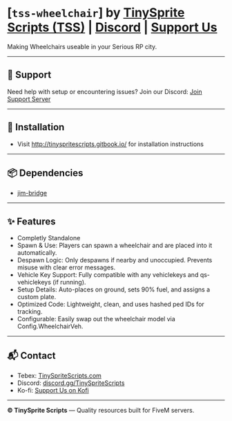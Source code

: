 # [`tss-wheelchair`] by [TinySprite Scripts (TSS)](https://tinyspritescripts.tebex.io) | [Discord](https://discord.gg/ZMFfC54FdJ) | [Support Us](https://ko-fi.com/tinyspritescripts)

Making Wheelchairs useable in your Serious RP city.

---

## 🔧 Support
Need help with setup or encountering issues? Join our Discord: [Join Support Server](https://discord.gg/ZMFfC54FdJ)

---

## 🧰 Installation

- Visit http://tinyspritescripts.gitbook.io/ for installation instructions

---

## 📦 Dependencies
- [jim-bridge](https://github.com/jimathy/jim_bridge)

---

## ✨ Features
- Completly Standalone
- Spawn & Use: Players can spawn a wheelchair and are placed into it automatically.
- Despawn Logic: Only despawns if nearby and unoccupied. Prevents misuse with clear error messages.
- Vehicle Key Support: Fully compatible with any vehiclekeys and qs-vehiclekeys (if running).
- Setup Details: Auto-places on ground, sets 90% fuel, and assigns a custom plate.
- Optimized Code: Lightweight, clean, and uses hashed ped IDs for tracking.
- Configurable: Easily swap out the wheelchair model via Config.WheelchairVeh.

---

## 📬 Contact

- Tebex: [TinySpriteScripts.com](https://tinyspritescripts.tebex.io)
- Discord: [discord.gg/TinySpriteScripts](https://discord.gg/ZMFfC54FdJ)
- Ko-fi: [Support Us on Kofi](https://ko-fi.com/tinyspritescripts)

---

**© TinySprite Scripts** — Quality resources built for FiveM servers.
